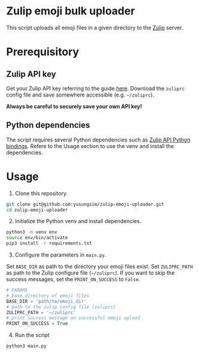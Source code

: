 # Zulip emoji bulk uploader

This script uploads all emoji files in a given directory to
the [Zulip](https://zulip.com/) server.

# Prerequisitory

## Zulip API key

Get your Zulip API key referring to the 
guide [here](https://zulip.com/api/api-keys).
Download the `zuliprc` config file and save somewhere accessible
(e.g. `~/zuliprc`).

**Always be careful to securely save your own API key!**

## Python dependencies

The script requires several Python dependencies such as 
[Zulip API Python bindings](https://zulip.com/api/configuring-python-bindings).
Refere to the Usage section to use the venv and install the dependencies.

# Usage

1. Clone this repository.

```sh
git clone git@github.com:yusungsim/zulip-emoji-uploader.git
cd zulip-emoji-uploader
```

2. Initialize the Python venv and install dependencies.

```sh
python3 -m venv env
source env/bin/activate
pip3 install -r requirements.txt
```

3. Configure the parameters in `main.py`.

Set `BASE_DIR` as path to the directory your emoji files exist.
Set `ZULIPRC_PATH` as path to the Zulip configure file (`~/zuliprc`).
If you want to skip the success messages, set the `PRINT_ON_SUCCESS` to `False`.

```python
# PARAMS 
# base directory of emoji files
BASE_DIR = 'path/to/emoji_dir'
# path to the zulip config file (zuliprc)
ZULIPRC_PATH = '~/zuliprc'
# print success message on successful emoji upload
PRINT_ON_SUCCESS = True
```

4. Run the script

```sh
python3 main.py
```
